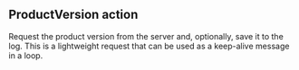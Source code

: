 ## ProductVersion action

Request the product version from the server and, optionally, save it to the log. This is a lightweight request that can be used as a keep-alive message in a loop.
